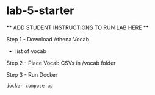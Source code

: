 # lab-5-starter

** ADD STUDENT INSTRUCTIONS TO RUN LAB HERE **

Step 1 - Download Athena Vocab
 * list of vocab

Step 2 - Place Vocab CSVs in /vocab folder

Step 3 - Run Docker

`docker compose up`

